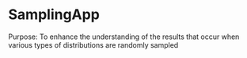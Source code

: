 # SamplingApp
Purpose: To enhance the understanding of the results that occur when various types of distributions are randomly sampled
